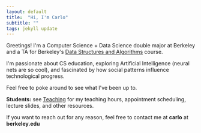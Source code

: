 ```yaml
---
layout: default
title:  "Hi, I'm Carlo"
subtitle: ""
tags: jekyll update
---
```

Greetings! I'm a Computer Science + Data Science double major at Berkeley and a TA for Berkeley's [Data Structures and Algorithms](http://inst.eecs.berkeley.edu/~cs61b/fa18/) course. 

I'm passionate about CS education, exploring Artificial Intelligence (neural nets are so cool), and fascinated by how social patterns influence technological progress. 

Feel free to poke around to see what I've been up to.

**Students:** see [Teaching](/Teaching) for my teaching hours, appointment scheduling, lecture slides, and other resources.  


If you want to reach out for any reason, feel free to contact me at **carlo** at **berkeley.edu**